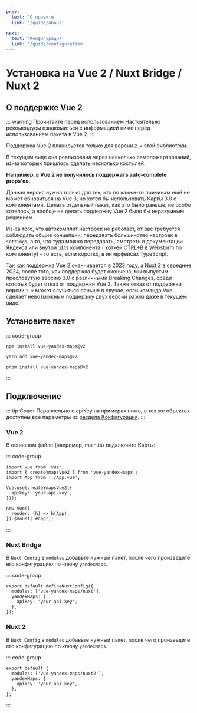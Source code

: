 ```yaml
---
prev:
  text: 'О проекте'
  link: '/guide/about'

next:
  text: 'Конфигурация'
  link: '/guide/configuration'
---
```


# Установка на Vue 2 / Nuxt Bridge / Nuxt 2

## О поддержке Vue 2

::: warning Прочитайте перед использованием
Настоятельно рекомендуем ознакомиться с информацией ниже перед использованием пакета в Vue 2.
:::

Поддержка Vue 2 планируется только для версии `2.x` этой библиотеки.

В текущем виде она реализована через несколько самопожертвований, из-за которых пришлось сделать несколько костылей.

**Например, в Vue 2 не получилось поддержать auto-complete props'ов.**

Данная версия нужна только для тех, кто по каким-то причинам ещё не может обновиться на Vue 3, но хотел бы использовать
Карты 3.0 с компонентами. Делать отдельный пакет, как это было раньше, не особо хотелось, а вообще не делать поддержку
Vue 2 было бы неразумным решением.

Из-за того, что автокомплит настроек не работает, от вас требуется соблюдать общие концепции: передавать большинство
настроек в `settings`, а то, что туда можно передавать, смотреть в документации Яндекса или внутри .d.ts компонента (
хоткей CTRL+B в Webstorm по компоненту) - то есть, если коротко, в интерфейсах TypeScript.

Так как поддержка Vue 2 оканчивается в 2023 году, а Nuxt 2 в середине 2024, после того, как поддержка будет окончена, мы
выпустим пресловутую версию 3.0 с различными Breaking Changes, среди которых будет отказ от поддержки Vue 2. Также отказ
от поддержки версии `2.x` может случиться раньше в случае, если команда Vue сделает невозможным поддержку двух версий
разом даже в текущем виде.

## Установите пакет

::: code-group

```shell [npm]
npm install vue-yandex-maps@v2
```

```shell [yarn]
yarn add vue-yandex-maps@v2
```

```shell [pnpm]
pnpm install vue-yandex-maps@v2
```

:::

## Подключение

::: tip Совет
Параллельно с apiKey на примерах ниже, в тех же объектах доступны все параметры
из [раздела Конфигурация](/guide/configuration).
:::

### Vue 2

В основном файле (например, main.ts) подключите Карты:

::: code-group

```typescript{2,5-7} [main.ts]
import Vue from 'vue';
import { createYmapsVue2 } from 'vue-yandex-maps';
import App from './App.vue';

Vue.use(createYmapsVue2({
  apikey: 'your-api-key',
}));

new Vue({
  render: (h) => h(App),
}).$mount('#app');
```

:::

### Nuxt Bridge

В `Nuxt Config` в `modules` добавьте нужный пакет, после чего произведите его конфигурацию по ключу `yandexMaps`.

::: code-group

```typescript{2-5} [nuxt.config.ts]
export default defineNuxtConfig({
  modules: ['vue-yandex-maps/nuxt'],
  yandexMaps: {
    apikey: 'your-api-key',
  },
});
```

### Nuxt 2

В `Nuxt Config` в `modules` добавьте нужный пакет, после чего произведите его конфигурацию по ключу `yandexMaps`.

::: code-group

```typescript{2-5} [nuxt.config.js]
export default {
  modules: ['vue-yandex-maps/nuxt2'],
  yandexMaps: {
    apikey: 'your-api-key',
  },
};
```

:::
